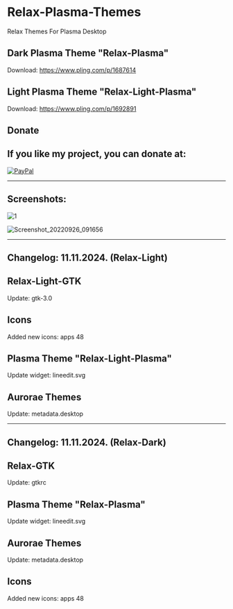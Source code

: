 # Relax-Plasma-Themes
Relax Themes For Plasma Desktop

Dark Plasma Theme "Relax-Plasma"
--------------------------------

Download: https://www.pling.com/p/1687614

Light Plasma Theme "Relax-Light-Plasma"
--------------------------------------

Download: https://www.pling.com/p/1692891


<html>
  <head>
    <meta charset="utf-8" />
  </head>
  <body>
    <h2>Donate</h2>
    <h2>If you like my project, you can donate at:</h2>
    <a href="https://www.paypal.com/paypalme/VesnaLazic">
    <img src="PayPal.png" alt="PayPal" />
    </a>
  </body>
</html>

__________________________________________

Screenshots:
-------------

![1](https://github.com/L4ki/Relax-Plasma-Themes/assets/45247573/e1b4de63-21f0-49c7-a7c0-60d075479489)


![Screenshot_20220926_091656](https://user-images.githubusercontent.com/45247573/216028619-cb61189f-154c-4116-9e66-1800a56f0b82.jpg)

____________________________________________________________________________________________________________________________________

Changelog: 11.11.2024. (Relax-Light)
------------------------------------

Relax-Light-GTK
---------------

Update: gtk-3.0

Icons
------

Added new icons: apps 48

Plasma Theme "Relax-Light-Plasma"
--------------------------------

Update widget: lineedit.svg

Aurorae Themes
---------------

Update: metadata.desktop
________________________

Changelog: 11.11.2024. (Relax-Dark)
-----------------------------------

Relax-GTK
---------------

Update: gtkrc

Plasma Theme "Relax-Plasma"
--------------------------------

Update widget: lineedit.svg

Aurorae Themes
---------------

Update: metadata.desktop

Icons
------

Added new icons: apps 48





